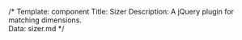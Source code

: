 /* 
Template: component 
Title: Sizer 
Description: A jQuery plugin for matching dimensions.  
Data: sizer.md 
*/